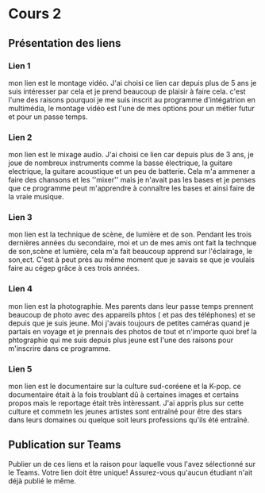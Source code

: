 # Cours 2
## Présentation des liens

### Lien 1 
mon lien est le montage vidéo. J'ai choisi ce lien car depuis plus de 5 ans je suis intéresser par cela et je prend beaucoup de plaisir à faire cela. c'est l'une des raisons pourquoi je me suis inscrit au programme d'intégatrion en multimédia, le montage vidéo est l'une de mes options pour un métier futur et pour un passe temps.

### Lien 2 
mon lien est le mixage audio. J'ai choisi ce lien car depuis plus de 3 ans, je joue de nombreux instruments comme la basse électrique, la guitare electrique, la guitare acoustique et un peu de batterie. Cela m'a ammener a faire des chansons et les ''mixer'' mais je n'avait pas les bases et je penses que ce programme peut m'apprendre à connaître les bases et ainsi faire de la vraie musique.

### Lien 3 
mon lien est la technique de scène, de lumière et de son. Pendant les trois dernières années du secondaire, moi et un de mes amis ont fait la technque de son,scène et lumière, cela m'a fait beaucoup apprend sur l'éclairage, le son,ect. C'est à peut près au même moment que je savais se que je voulais faire au cégep grâce à ces trois années.

### Lien 4 
mon lien est la photographie. Mes parents dans leur passe temps prennent beaucoup de photo avec des appareils phtos ( et pas des téléphones) et se depuis que je suis jeune. Moi j'avais toujours de petites caméras quand je partais en voyage et je prennais des photos de tout et n'importe quoi bref la phtographie qui me suis depuis plus jeune est l'une des raisons pour m'inscrire dans ce programme. 

### Lien 5 
mon lien est le documentaire sur la culture sud-coréene et la K-pop. ce documentaire était à la fois troublant dû à certaines images et certains propos mais le reportage était très intèressant. J'ai appris plus sur cette culture et commetn les jeunes artistes sont entraîné pour être des stars dans leurs domaines ou quelque soit leurs professions qu'ils été entraîné. 

## Publication sur Teams
Publier un de ces liens et la raison pour laquelle vous l'avez sélectionné sur le Teams. Votre lien doit être unique! Assurez-vous qu'aucun étudiant n'ait déjà publié le même. 
